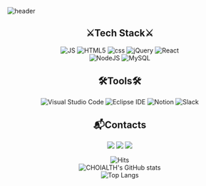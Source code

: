 ![header](https://capsule-render.vercel.app/api?type=slice&color=auto&height=200&section=header&text=Hello&desc=I'm%20WONJUN&fontSize=60&rotate=14&fontAlignY=25&fontAlign=75&descAlignY=43&descAlign=80&&animation=twinkling)

 

<div align=center>

 <h2>⚔️Tech Stack⚔️</h2>
 
 ![JS](https://img.shields.io/badge/JavaScript-F7DF1E?style=flat-square&logo=JavaScript&logoColor=black) 
 ![HTML5](https://img.shields.io/badge/HTML5-E34F26?style=flat-square&logo=HTML5&logoColor=white) 
 ![css](https://img.shields.io/badge/CSS-1572B6?style=flat-square&logo=CSS3&logoColor=white) 
 ![jQuery](https://img.shields.io/badge/jQuery-0769AD?style=flat-square&logo=jQuery&logoColor=white)
 ![React](https://img.shields.io/badge/React-61DAFB?style=flat-square&logo=React&logoColor=white)<br>
 ![NodeJS](https://img.shields.io/badge/Node.js-339933?style=flat-square&logo=Node.js&logoColor=white) 
 ![MySQL](https://img.shields.io/badge/MySQL-4479A1?style=flat-square&logo=MySQL&logoColor=white)
 
 
 <h2>🛠Tools🛠</h2>
 
 ![Visual Studio Code](https://img.shields.io/badge/Visual%20Studio%20Code-007ACC.svg?&style=flat-square&logo=Visual%20Studio%20Code&logoColor=white)
 ![Eclipse IDE](https://img.shields.io/badge/Eclipse%20IDE-2C2255.svg?&style=flat-square&logo=Eclipse%20IDE&logoColor=white)
 ![Notion](https://img.shields.io/badge/Notion-000000?style=flat-square&logo=Notion&logoColor=white)
 ![Slack](https://img.shields.io/badge/Slack-4A154B?style=flat-square&logo=Slack&logoColor=white)

 
 <h2>📬Contacts </h2>
 <a href="mailto:dnjswns4545@gmail.com"><img src="https://img.shields.io/badge/Gmail-EA4335?style=flat-square&logo=Gmail&logoColor=white"/></a>
 <a href="mailto:dnjswns4545@naver.com"><img src="https://img.shields.io/badge/Naver-03C75A?style=flat-square&logo=Naver&logoColor=white"/></a>
 <a href="https://choi-alth.tistory.com/"><img src="https://img.shields.io/badge/TechBlog-000000?style=flat-square&logo=Tistory&logoColor=white"/></a>
 
 ![Hits](https://hits.seeyoufarm.com/api/count/incr/badge.svg?url=https%3A%2F%2Fgithub.com%2FCHOIALTH&count_bg=%23FFDAC7&title_bg=%23FFADAD&icon=&icon_color=%23E7E7E7&title=hits&edge_flat=false)<br>
 ![CHOIALTH's GitHub stats](https://github-readme-stats.vercel.app/api?username=CHOIALTH&show_icons=true&theme=radical)<br>
![Top Langs](https://github-readme-stats.vercel.app/api/top-langs/?username=CHOIALTH&langs_count=5&theme=tokyonight)

 
 
<!--  <h2>📬Contacts </h2>
[![Gmail Badge](https://img.shields.io/badge/Gmail-d14836?style=flat-square&logo=Gmail&logoColor=white&link=mailto:dnjswns4545@gmail.com)](mailto:dnjswns4545@gmail.com) 
[![Naver Badge](https://img.shields.io/badge/Naver-03C75A?style=flat-square&logo=Naver&logoColor=white&link=mailto:dnjswns4545@naver.com)](mailto:dnjswns4545@naver.com) -->
 
 
</div>



<!--
**CHOIALTH/CHOIALTH** is a ✨ _special_ ✨ repository because its `README.md` (this file) appears on your GitHub profile.



Here are some ideas to get you started:

 
- 🔭 I’m currently working on ...
- 🌱 I’m currently learning ...
- 👯 I’m looking to collaborate on ...
- 🤔 I’m looking for help with ...
- 💬 Ask me about ...
- 📫 How to reach me: ...
- 😄 Pronouns: ...
- ⚡ Fun fact: ...
-->

